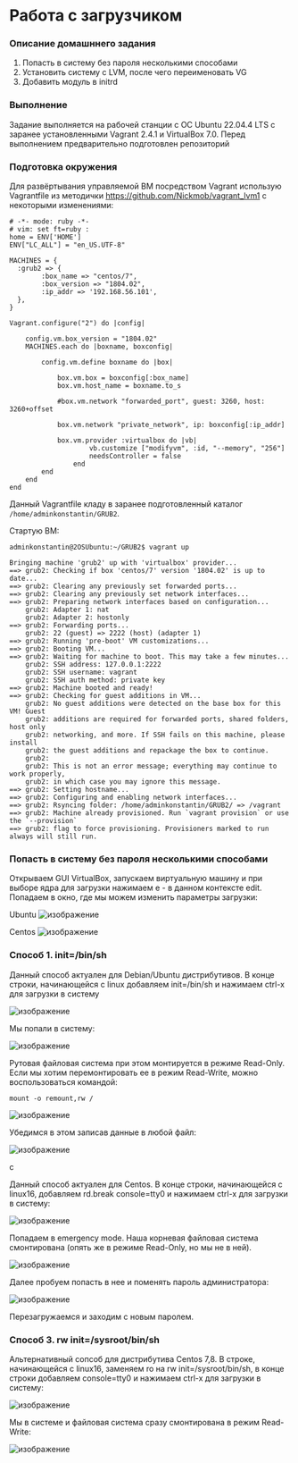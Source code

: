 # ****Работа с загрузчиком**** # 

### Описание домашннего задания ###

1. Попасть в систему без пароля несколькими способами
2. Установить систему с LVM, после чего переименовать VG
3. Добавить модуль в initrd

### **Выполнение** ###

Задание выполняется на рабочей станции с ОС Ubuntu 22.04.4 LTS с заранее установленными Vagrant 2.4.1 и VirtualBox 7.0. Перед выполнением предварительно подготовлен репозиторий

### **Подготовка окружения** ###

Для развёртывания управляемой ВМ посредством Vagrant использую Vagrantfile из методички <https://github.com/Nickmob/vagrant_lvm1> с некоторыми изменениями: 

```
# -*- mode: ruby -*-
# vim: set ft=ruby :
home = ENV['HOME']
ENV["LC_ALL"] = "en_US.UTF-8"

MACHINES = {
  :grub2 => {
        :box_name => "centos/7",
        :box_version => "1804.02",
        :ip_addr => '192.168.56.101',
  },
}

Vagrant.configure("2") do |config|

    config.vm.box_version = "1804.02"
    MACHINES.each do |boxname, boxconfig|
  
        config.vm.define boxname do |box|
  
            box.vm.box = boxconfig[:box_name]
            box.vm.host_name = boxname.to_s
  
            #box.vm.network "forwarded_port", guest: 3260, host: 3260+offset
  
            box.vm.network "private_network", ip: boxconfig[:ip_addr]
  
            box.vm.provider :virtualbox do |vb|
                    vb.customize ["modifyvm", :id, "--memory", "256"]
                    needsController = false
                end
        end
    end
end
```

Данный Vagrantfile кладу в заранее подготовленный каталог `/home/adminkonstantin/GRUB2`.

Стартую ВМ:

```
adminkonstantin@2OSUbuntu:~/GRUB2$ vagrant up
```

```
Bringing machine 'grub2' up with 'virtualbox' provider...
==> grub2: Checking if box 'centos/7' version '1804.02' is up to date...
==> grub2: Clearing any previously set forwarded ports...
==> grub2: Clearing any previously set network interfaces...
==> grub2: Preparing network interfaces based on configuration...
    grub2: Adapter 1: nat
    grub2: Adapter 2: hostonly
==> grub2: Forwarding ports...
    grub2: 22 (guest) => 2222 (host) (adapter 1)
==> grub2: Running 'pre-boot' VM customizations...
==> grub2: Booting VM...
==> grub2: Waiting for machine to boot. This may take a few minutes...
    grub2: SSH address: 127.0.0.1:2222
    grub2: SSH username: vagrant
    grub2: SSH auth method: private key
==> grub2: Machine booted and ready!
==> grub2: Checking for guest additions in VM...
    grub2: No guest additions were detected on the base box for this VM! Guest
    grub2: additions are required for forwarded ports, shared folders, host only
    grub2: networking, and more. If SSH fails on this machine, please install
    grub2: the guest additions and repackage the box to continue.
    grub2: 
    grub2: This is not an error message; everything may continue to work properly,
    grub2: in which case you may ignore this message.
==> grub2: Setting hostname...
==> grub2: Configuring and enabling network interfaces...
==> grub2: Rsyncing folder: /home/adminkonstantin/GRUB2/ => /vagrant
==> grub2: Machine already provisioned. Run `vagrant provision` or use the `--provision`
==> grub2: flag to force provisioning. Provisioners marked to run always will still run.
```

### **Попасть в систему без пароля несколькими способами** ###

Открываем GUI VirtualBox, запускаем виртуальную машину и при выборе ядра для загрузки нажимаем e - в данном контексте edit. Попадаем в окно, где мы можем изменить параметры загрузки:

Ubuntu
![изображение](https://github.com/ConstantaNF/GRUB2/assets/162187256/c900ed03-e070-4db0-885e-81b6e359cce4)

Centos
![изображение](https://github.com/ConstantaNF/GRUB2/assets/162187256/220d654e-02a9-4018-8e96-5cec4d243054)

### **Способ 1. init=/bin/sh** ###

Данный способ актуален для Debian/Ubuntu дистрибутивов.
В конце строки, начинающейся с linux добавляем init=/bin/sh и нажимаем сtrl-x для загрузки в систему

![изображение](https://github.com/ConstantaNF/GRUB2/assets/162187256/16499765-1033-41b0-8fd5-1bf41beeee71)

Мы попали в систему:

![изображение](https://github.com/ConstantaNF/GRUB2/assets/162187256/0b15247e-b1b2-4988-9ecd-834a3ae2a125)


Рутовая файловая система при этом монтируется в режиме Read-Only. Если мы хотим перемонтировать ее в режим Read-Write, можно воспользоваться командой:

```
mount -o remount,rw /
```

![изображение](https://github.com/ConstantaNF/GRUB2/assets/162187256/6cd05caf-2827-46af-9454-4e30b872ec04)

Убедимся в этом записав данные в любой файл:

![изображение](https://github.com/ConstantaNF/GRUB2/assets/162187256/21a39080-5204-4cd3-9ffe-0a7baaf13234)

c

Данный способ актуален для Centos.
В конце строки, начинающейся с linux16, добавляем rd.break console=tty0 и нажимаем сtrl-x для загрузки в систему:

![изображение](https://github.com/ConstantaNF/GRUB2/assets/162187256/09caa030-11c3-4ce4-bd6e-bd6cc5fb171f)

 Попадаем в emergency mode. Наша корневая файловая система смонтирована (опять же в режиме Read-Only, но мы не в ней). 

![изображение](https://github.com/ConstantaNF/GRUB2/assets/162187256/364ea54b-9168-4e16-8a37-0d3d78d7d709)

Далее пробуем попасть в нее и поменять пароль администратора:

![изображение](https://github.com/ConstantaNF/GRUB2/assets/162187256/5d5f7c41-5eb5-4c62-8a07-cf297ac7fdc8)

Перезагружаемся и заходим с новым паролем.

### **Способ 3. rw init=/sysroot/bin/sh** ###

Альтернативный сопсоб для дистрибутива Centos 7,8.
В строке, начинающейся с linux16, заменяем ro на rw init=/sysroot/bin/sh, в конце строки добавляем console=tty0 и нажимаем сtrl-x для загрузки в систему:

![изображение](https://github.com/ConstantaNF/GRUB2/assets/162187256/f71d657e-f86a-47df-9c5c-4c79183de7e9)

Мы в системе и файловая система сразу смонтирована в режим Read-Write:

![изображение](https://github.com/ConstantaNF/GRUB2/assets/162187256/16155898-486c-4f72-a382-837edb64b105)







